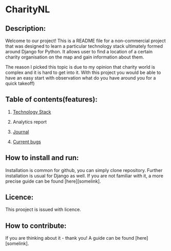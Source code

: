 
# CharityNL

## Description: 

Welcome to our project! This is a README file for a non-commercial project that was designed to learn a particular technology stack ultimately formed around Django for Python. It allows user to find a location of a certain charity organisation on the map and gain information about them. 

The reason I picked this topic is due to my opinion that charity world is complex and it is hard to get into it. With this project you would be able to have an easy start with observation what do you have around you for a quick takeoff)

## Table of contents(features):

1. [Technology Stack](ссылка_на_технологии.md) 

2. Analytics report

2. [Journal](ссылка_на_журнал.md)

4. [Current bugs](ссылка_на_баги.md)
## How to install and run: 

Installation is common for github, you can simply clone repository. Further installation is usual for Django as well. If you are not familiar with it, a more precise guide can be found [here][somelink].
## Licence:

This prooject is issued with licence.

## How to contribute:

If you are thinking about it - thank you! A guide can be found [here][somelink].
